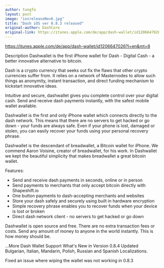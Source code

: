 ```yaml
---
author: tungfa
layout: post
image: "iosreleaseNov6.jpg"
title: "Dash iOS ver 0.8.3 released"
original-author: DashCore
original-link: https://itunes.apple.com/de/app/dash-wallet/id1206647026?l=en&mt=8
---
```


<https://itunes.apple.com/de/app/dash-wallet/id1206647026?l=en&mt=8>

Description
Dashwallet is the first iPhone wallet for Dash - Digital Cash - a better innovative alternative to bitcoin.

Dash is a crypto currency that seeks out fix the flaws that other crypto currencies suffer from. It relies on a network of Masternodes to allow such things as anonymity, instant transaction, and direct funding mechanism to kickstart innovative ideas.

Intuitive and secure, dashwallet gives you complete control over your digital cash. Send and receive dash payments instantly, with the safest mobile wallet available.

Dashwallet is the first and only iPhone wallet which connects directly to the dash network. This means that there are no servers to get hacked or go down - your funds are always safe. Even if your phone is lost, damaged or stolen, you can easily recover your funds using your personal recovery phrase. 

Dashwallet is the descendant of breadwallet, a Bitcoin wallet for iPhone. We commend Aaron Voisine, creator of breadwallet, for his work. In Dashwallet we kept the beautiful simplicity that makes breadwallet a great bitcoin wallet.

Features:

* Send and receive dash payments in seconds, online or in person
* Send payments to merchants that only accept bitcoin directly with Shapeshift.io
* One button payments to dash-accepting merchants and websites
* Store your dash safely and securely using built in hardware encryption
* Simple recovery phrase enables you to recover funds when your device is lost or broken
* Direct dash network client - no servers to get hacked or go down

Dashwallet is open source and free. There are no extra transaction fees or costs. Send any amount of money to anyone in the world instantly. This is how money should be.

...More
Dash Wallet Support
What's New in Version 0.8.4
Updated Bulgarian, Italian, Mandarin, Polish, Russian and Spanish Localizations.

Fixed an issue where wiping the wallet was not working in 0.8.3

